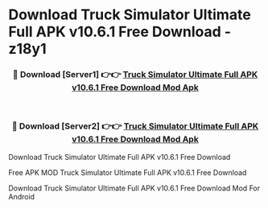 # Download Truck Simulator Ultimate Full APK v10.6.1 Free Download - z18y1



<div align="center">
<h3>🔴 Download [Server1] 👉👉 <a href="https://momento.my/?title=Truck_Simulator_Ultimate_Full_APK_v10.6.1_Free_Download">Truck Simulator Ultimate Full APK v10.6.1 Free Download Mod Apk</a></h3><br>

<h3>🔴 Download [Server2] 👉👉 <a href="https://momento.my/?title=Truck_Simulator_Ultimate_Full_APK_v10.6.1_Free_Download">Truck Simulator Ultimate Full APK v10.6.1 Free Download Mod Apk</a></h3>
</div>



Download Truck Simulator Ultimate Full APK v10.6.1 Free Download 

Free APK MOD Truck Simulator Ultimate Full APK v10.6.1 Free Download 

Download Truck Simulator Ultimate Full APK v10.6.1 Free Download Mod For Android
